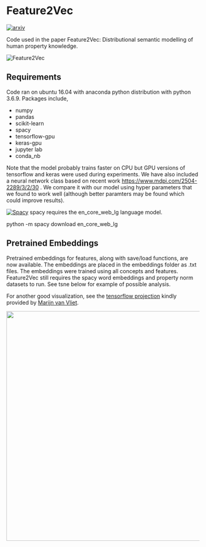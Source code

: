 # Feature2Vec
[![arxiv](http://img.shields.io/badge/math.CO-arXiv%3A1908.11439-B31B1B.svg)](https://arxiv.org/abs/1908.11439)

Code used in the paper Feature2Vec: Distributional semantic modelling of human property knowledge. 

![Feature2Vec](https://github.com/stevend94/Feature2Vec/blob/master/imgs/arch5.png)

## Requirements 
Code ran on ubuntu 16.04 with anaconda python distribution with python 3.6.9. Packages include,
* numpy
* pandas
* scikit-learn
* spacy 
* tensorflow-gpu
* keras-gpu
* jupyter lab 
* conda_nb 

Note that the model probably trains faster on CPU but GPU versions of tensorflow and keras were used during experiments. We have also included a neural network class based on recent work https://www.mdpi.com/2504-2289/3/2/30 . We compare it with our model using hyper parameters that we found to work well (although better paramters may be found which could improve results).

[![Spacy](http://img.shields.io/badge/spacy%3A-008000.svg)](https://spacy.io/models/en)
spacy requires the en_core_web_lg language model.

python -m spacy download en_core_web_lg 

## Pretrained Embeddings 
Pretrained embeddings for features, along with save/load functions, are now available. The embeddings are placed in the embeddings folder as .txt files. The embeddings were trained using all concepts and features. Feature2Vec still requires the spacy word embeddings and property norm datasets to run. See tsne below for example  of possible analysis.

For another good visualization, see the [tensorflow projection](https://projector.tensorflow.org/?config=https://raw.githubusercontent.com/wmvanvliet/Feature2Vec/tf_projector/embeddings/projector_config.json) kindly provided by [Marijn van Vliet](https://github.com/wmvanvliet).


<img align="center" width="1000" height="600" src="https://github.com/stevend94/Feature2Vec/blob/master/imgs/tsne2.png">




